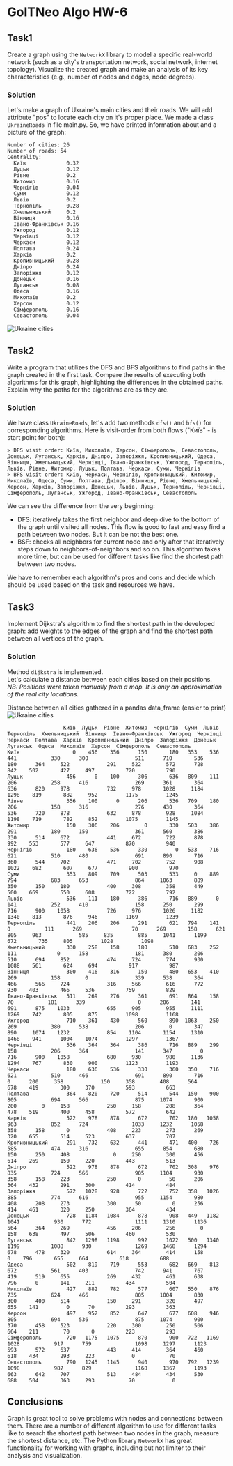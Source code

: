 # GoITNeo Algo HW-6

## Task1
Create a graph using the ```NetworkX``` library to model a specific real-world network (such as a city's transportation network, social network, internet topology).
Visualize the created graph and make an analysis of its key characteristics (e.g., number of nodes and edges, node degrees).

### Solution
Let's make a graph of Ukraine's main cities and their roads. We will add attribute "pos" to locate each city on it's proper place.
We made a class ```UkraineRoads``` in file main.py.
So, we have printed information about and a picture of the graph:
```
Number of cities: 26
Number of roads: 54
Centrality:
  Київ             0.32
  Луцьк            0.12
  Рівне            0.2
  Житомир          0.16
  Чернігів         0.04
  Суми             0.12
  Львів            0.2
  Тернопіль        0.28
  Хмельницький     0.2
  Вінниця          0.16
  Івано-Франківськ 0.16
  Ужгород          0.12
  Чернівці         0.12
  Черкаси          0.12
  Полтава          0.24
  Харків           0.2
  Кропивницький    0.28
  Дніпро           0.24
  Запоріжжя        0.12
  Донецьк          0.16
  Луганськ         0.08
  Одеса            0.16
  Миколаїв         0.2
  Херсон           0.12
  Сімферополь      0.16
  Севастополь      0.04
```
![Ukraine cities](data/UkraineGraph.png)

## Task2
Write a program that utilizes the DFS and BFS algorithms to find paths in the graph created in the first task.
Compare the results of executing both algorithms for this graph, highlighting the differences in the obtained paths. Explain why the paths for the algorithms are as they are.

### Solution
We have class ```UkraineRoads```, let's add two methods ```dfs()``` and ```bfs()``` for corresponding algorithms.
Here is visit-order from both flows ("Київ" - is start point for both):
```
> DFS visit order: Київ, Миколаїв, Херсон, Сімферополь, Севастополь, Донецьк, Луганськ, Харків, Дніпро, Запоріжжя, Кропивницький, Одеса, Вінниця, Хмельницький, Чернівці, Івано-Франківськ, Ужгород, Тернопіль, Львів, Рівне, Житомир, Луцьк, Полтава, Черкаси, Суми, Чернігів
> BFS visit order: Київ, Черкаси, Чернігів, Кропивницький, Житомир, Миколаїв, Одеса, Суми, Полтава, Дніпро, Вінниця, Рівне, Хмельницький, Херсон, Харків, Запоріжжя, Донецьк, Львів, Луцьк, Тернопіль, Чернівці, Сімферополь, Луганськ, Ужгород, Івано-Франківськ, Севастополь
```
We can see the difference from the very beginning:
 - DFS: iteratively takes the first neighbor and deep dive to the bottom of the graph until visited all nodes. This flow is good to fast and easy find a path between two nodes. But it can be not the best one.
 - BSF: checks all neighbors for current node and only after that iteratively steps down to neighbors-of-neighbors and so on. This algorithm takes more time, but can be used for different tasks like find the shortest path between two nodes.

We have to remember each algorithm's pros and cons and decide which should be used based on the task and resources we have.

## Task3
Implement Dijkstra's algorithm to find the shortest path in the developed graph: add weights to the edges of the graph and find the shortest path between all vertices of the graph.

### Solution
Method ```dijkstra``` is implemented.\
Let's calculate a distance between each cities based on their positions.\
*NB: Positions were taken manually from a map. It is only an approximation of the real city locations.*

Distance between all cities gathered in a pandas data_frame (easier to print)
![Ukraine cities](data/CitiesDistance.png)
```
                  Київ  Луцьк  Рівне  Житомир  Чернігів  Суми  Львів  Тернопіль  Хмельницький  Вінниця  Івано-Франківськ  Ужгород  Чернівці  Черкаси  Полтава  Харків  Кропивницький  Дніпро  Запоріжжя  Донецьк  Луганськ  Одеса  Миколаїв  Херсон  Сімферополь  Севастополь
Київ                 0    456    356      150       180   353    536        441           330      300               511      710       536      180      364     522            291     522        572      728       842    502       427     497          720          790
Луцьк              456      0    100      306       636   809    111        206           258      416               269      361       364      636      820     978            732     978       1028     1184      1298    819       882     952         1175         1245
Рівне              356    100      0      206       536   709    180        206           158      316               276      430       364      536      720     878            632     878        928     1084      1198    719       782     852         1075         1145
Житомир            150    306    206        0       330   503    386        291           180      150               361      560       386      330      514     672            441     672        722      878       992    553       577     647          870          940
Чернігів           180    636    536      330         0   533    716        621           510      480               691      890       716      360      544     702            471     702        752      908      1022    682       607     677          900          970
Суми               353    809    709      503       533     0    889        794           683      653               864     1063       889      350      150     180            400     308        358      449       500    669       550     608          722          792
Львів              536    111    180      386       716   889      0        141           252      410               158      250       299      716      900    1058            726     976       1026     1182      1340    813       876     946         1169         1239
Тернопіль          441    206    206      291       621   794    141          0           111      269                70      269       158      621      805     963            585     835        885     1041      1199    672       735     805         1028         1098
Хмельницький       330    258    158      180       510   683    252        111             0      158               181      380       206      510      694     852            474     724        774      930      1088    561       624     694          917          987
Вінниця            300    416    316      150       480   653    410        269           158        0               339      538       364      466      566     724            316     566        616      772       930    403       466     536          759          829
Івано-Франківськ   511    269    276      361       691   864    158         70           181      339                 0      206       141      691      875    1033            655     905        955     1111      1269    742       805     875         1098         1168
Ужгород            710    361    430      560       890  1063    250        269           380      538               206        0       347      890     1074    1232            854    1104       1154     1310      1468    941      1004    1074         1297         1367
Чернівці           536    364    364      386       716   889    299        158           206      364               141      347         0      716      900    1058            680     930        980     1136      1294    767       830     900         1123         1193
Черкаси            180    636    536      330       360   350    716        621           510      466               691      890       716        0      200     358            150     358        408      564       678    419       300     370          593          663
Полтава            364    820    720      514       544   150    900        805           694      566               875     1074       900      200        0     158            250     158        208      364       478    519       400     458          572          642
Харків             522    978    878      672       702   180   1058        963           852      724              1033     1232      1058      358      158       0            408     223        273      269       320    655       514     523          637          707
Кропивницький      291    732    632      441       471   400    726        585           474      316               655      854       680      150      250     408              0     250        300      456       614    269       150     220          443          513
Дніпро             522    978    878      672       702   308    976        835           724      566               905     1104       930      358      158     223            250       0         50      206       364    432       291     300          414          484
Запоріжжя          572   1028    928      722       752   358   1026        885           774      616               955     1154       980      408      208     273            300      50          0      256       414    461       320     250          364          434
Донецьк            728   1184   1084      878       908   449   1182       1041           930      772              1111     1310      1136      564      364     269            456     206        256        0       158    638       497     506          460          530
Луганськ           842   1298   1198      992      1022   500   1340       1199          1088      930              1269     1468      1294      678      478     320            614     364        414      158         0    796       655     664          618          688
Одеса              502    819    719      553       682   669    813        672           561      403               742      941       767      419      519     655            269     432        461      638       796      0       141     211          434          504
Миколаїв           427    882    782      577       607   550    876        735           624      466               805     1004       830      300      400     514            150     291        320      497       655    141         0      70          293          363
Херсон             497    952    852      647       677   608    946        805           694      536               875     1074       900      370      458     523            220     300        250      506       664    211        70       0          223          293
Сімферополь        720   1175   1075      870       900   722   1169       1028           917      759              1098     1297      1123      593      572     637            443     414        364      460       618    434       293     223            0           70
Севастополь        790   1245   1145      940       970   792   1239       1098           987      829              1168     1367      1193      663      642     707            513     484        434      530       688    504       363     293           70            0
```


## Conclusions
Graph is great tool to solve problems with nodes and connections between them. There are a number of different algorithm to use for different tasks like to search the shortest path between two nodes in the graph, measure the shortest distance, etc. The Python library ```NetworkX``` has great functionality for working with graphs, including but not limiter to their analysis and visualization.
